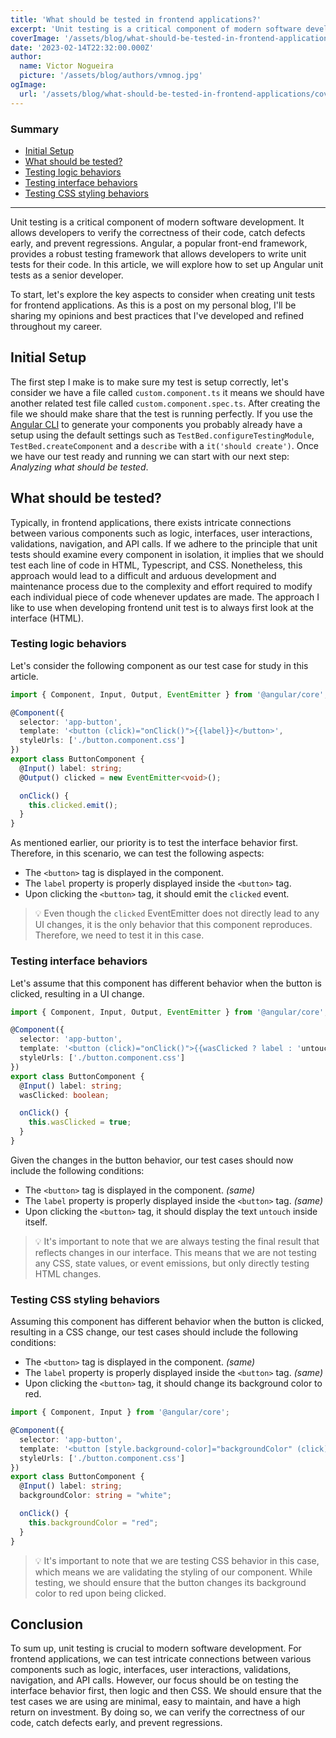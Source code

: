 ```yaml
---
title: 'What should be tested in frontend applications?'
excerpt: 'Unit testing is a critical component of modern software development. It allows developers to verify the correctness of their code, catch defects early, and prevent regressions. Angular, a popular front-end framework, provides a robust testing framework that allows developers to write unit tests for their code. In this article, we will explore how to set up Angular unit tests as a senior developer.'
coverImage: '/assets/blog/what-should-be-tested-in-frontend-applications/cover.jpg'
date: '2023-02-14T22:32:00.000Z'
author:
  name: Victor Nogueira
  picture: '/assets/blog/authors/vmnog.jpg'
ogImage:
  url: '/assets/blog/what-should-be-tested-in-frontend-applications/cover.jpg'
---
```


### Summary
 - [Initial Setup](#initial-setup)
 - [What should be tested?](#what-should-be-tested)
 - [Testing logic behaviors](#testing-logic-behaviors)
 - [Testing interface behaviors](#testing-interface-behaviors)
 - [Testing CSS styling behaviors](#testing-css-styling-behaviors)

<hr/>

Unit testing is a critical component of modern software development. It allows developers to verify the correctness of their code, catch defects early, and prevent regressions. Angular, a popular front-end framework, provides a robust testing framework that allows developers to write unit tests for their code. In this article, we will explore how to set up Angular unit tests as a senior developer.

To start, let's explore the key aspects to consider when creating unit tests for frontend applications. As this is a post on my personal blog, I'll be sharing my opinions and best practices that I've developed and refined throughout my career.

## Initial Setup

The first step I make is to make sure my test is setup correctly, let's consider we have a file called `custom.component.ts` it means we should have another related test file called `custom.component.spec.ts`.  After creating the file we should make share that the test is running perfectly. If you use the [Angular CLI](https://angular.io/cli/generate) to generate your components you probably already have a setup using the default settings such as `TestBed.configureTestingModule`, `TestBed.createComponent` and a `describe` with a `it('should create')`. Once we have our test ready and running we can start with our next step: _Analyzing what should be tested_.

## What should be tested?

Typically, in frontend applications, there exists intricate connections between various components such as logic, interfaces, user interactions, validations, navigation, and API calls. If we adhere to the principle that unit tests should examine every component in isolation, it implies that we should test each line of code in HTML, Typescript, and CSS. Nonetheless, this approach would lead to a difficult and arduous development and maintenance process due to the complexity and effort required to modify each individual piece of code whenever updates are made. The approach I like to use when developing frontend unit test is to always first look at the interface (HTML).

### Testing logic behaviors

Let's consider the following component as our test case for study in this article.

```typescript
import { Component, Input, Output, EventEmitter } from '@angular/core';

@Component({
  selector: 'app-button',
  template: '<button (click)="onClick()">{{label}}</button>',
  styleUrls: ['./button.component.css']
})
export class ButtonComponent {
  @Input() label: string;
  @Output() clicked = new EventEmitter<void>();

  onClick() {
    this.clicked.emit();
  }
}
```


As mentioned earlier, our priority is to test the interface behavior first. Therefore, in this scenario, we can test the following aspects:

- The `<button>` tag is displayed in the component.
- The `label` property is properly displayed inside the `<button>` tag.
- Upon clicking the `<button>` tag, it should emit the `clicked` event.

> 💡 Even though the `clicked` EventEmitter does not directly lead to any UI changes, it is the only behavior that this component reproduces. Therefore, we need to test it in this case.

### Testing interface behaviors

Let's assume that this component has different behavior when the button is clicked, resulting in a UI change.

```typescript
import { Component, Input, Output, EventEmitter } from '@angular/core';

@Component({
  selector: 'app-button',
  template: '<button (click)="onClick()">{{wasClicked ? label : 'untouch'}}</button>',
  styleUrls: ['./button.component.css']
})
export class ButtonComponent {
  @Input() label: string;
  wasClicked: boolean;

  onClick() {
    this.wasClicked = true;
  }
}
```

Given the changes in the button behavior, our test cases should now include the following conditions:

- The `<button>` tag is displayed in the component. _(same)_
- The `label` property is properly displayed inside the `<button>` tag. _(same)_
- Upon clicking the `<button>` tag, it should display the text `untouch` inside itself.

> 💡 It's important to note that we are always testing the final result that reflects changes in our interface. This means that we are not testing any CSS, state values, or event emissions, but only directly testing HTML changes.

### Testing CSS styling behaviors

Assuming this component has different behavior when the button is clicked, resulting in a CSS change, our test cases should include the following conditions:

- The `<button>` tag is displayed in the component. _(same)_
- The `label` property is properly displayed inside the `<button>` tag. _(same)_
- Upon clicking the `<button>` tag, it should change its background color to red.

```typescript
import { Component, Input } from '@angular/core';

@Component({
  selector: 'app-button',
  template: '<button [style.background-color]="backgroundColor" (click)="onClick()">{{label}}</button>',
  styleUrls: ['./button.component.css']
})
export class ButtonComponent {
  @Input() label: string;
  backgroundColor: string = "white";

  onClick() {
    this.backgroundColor = "red";
  }
}
```
>💡 It's important to note that we are testing CSS behavior in this case, which means we are validating the styling of our component. While testing, we should ensure that the button changes its background color to red upon being clicked.

## Conclusion
To sum up, unit testing is crucial to modern software development. For frontend applications, we can test intricate connections between various components such as logic, interfaces, user interactions, validations, navigation, and API calls. However, our focus should be on testing the interface behavior first, then logic and then CSS. We should ensure that the test cases we are using are minimal, easy to maintain, and have a high return on investment. By doing so, we can verify the correctness of our code, catch defects early, and prevent regressions.
